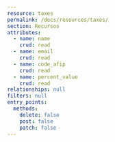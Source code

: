```yaml
---
resource: taxes
permalink: /docs/resources/taxes/
section: Recursos
attributes:
  - name: name
    crud: read
  - name: email
    crud: read
  - name: code_afip
    crud: read
  - name: percent_value
    crud: read
relationships: null
filters: null
entry_points:
  methods:
    delete: false
    post: false
    patch: false
---
```

